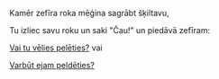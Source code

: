 Kamēr zefīra roka mēģina sagrābt šķiltavu,

Tu izliec savu roku un saki "Čau!" un piedāvā zefīram:

[Vai tu vēlies pelēties?](././peldeties/peldeties.md) vai 

[Varbūt ejam peldēties?](././skriet/skriet.md)